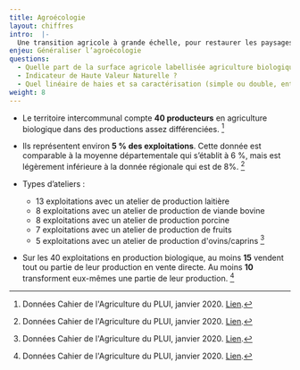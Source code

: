 ```yaml
---
title: Agroécologie
layout: chiffres
intro:  |-
  Une transition agricole à grande échelle, pour restaurer les paysages, la biodiversité, et préserver les ressources.
enjeu: Généraliser l’agroécologie
questions:
  - Quelle part de la surface agricole labellisée agriculture biologique ou en conversion ?
  - Indicateur de Haute Valeur Naturelle ?
  - Quel linéaire de haies et sa caractérisation (simple ou double, entretien ) ?
weight: 8
---
```


- Le territoire intercommunal compte **40 producteurs** en agriculture biologique dans des productions assez différenciées. [^12]

- Ils représentent environ **5 % des exploitations**. Cette donnée est comparable à la moyenne départementale qui s’établit à 6 %, mais est légèrement inférieure à la donnée régionale qui est de 8%. [^13]

- Types d’ateliers :
  - 13 exploitations avec un atelier de production laitière
  - 8 exploitations avec un atelier de production de viande bovine
  - 8 exploitations avec un atelier de production porcine
  - 7 exploitations avec un atelier de production de fruits
  - 5 exploitations avec un atelier de production d'ovins/caprins [^14]

- Sur les 40 exploitations en production biologique, au moins **15** vendent tout ou partie de leur production en vente directe. Au moins **10** transforment eux-mêmes une partie de leur production. [^15]

[^12]: Données Cahier de l'Agriculture du PLUI, janvier 2020. [Lien](http://www.dinan-agglomeration.fr/Urbanisme-habitat-mobilite/Urbanisme/Plan-Local-d-Urbanisme-intercommunal-PLUI).
[^13]: Données Cahier de l'Agriculture du PLUI, janvier 2020. [Lien](http://www.dinan-agglomeration.fr/Urbanisme-habitat-mobilite/Urbanisme/Plan-Local-d-Urbanisme-intercommunal-PLUI).
[^14]: Données Cahier de l'Agriculture du PLUI, janvier 2020. [Lien](http://www.dinan-agglomeration.fr/Urbanisme-habitat-mobilite/Urbanisme/Plan-Local-d-Urbanisme-intercommunal-PLUI).
[^15]: Données Cahier de l'Agriculture du PLUI, janvier 2020. [Lien](http://www.dinan-agglomeration.fr/Urbanisme-habitat-mobilite/Urbanisme/Plan-Local-d-Urbanisme-intercommunal-PLUI).
